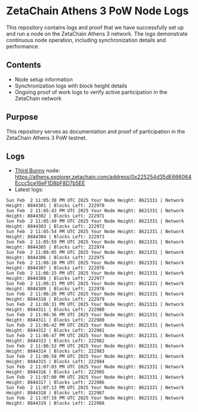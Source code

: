 # ZetaChain Athens 3 PoW Node Logs
This repository contains logs and proof that we have successfully set up and run a node on the ZetaChain Athens 3 network. The logs demonstrate continuous node operation, including synchronization details and performance.

## Contents
- Node setup information
- Synchronization logs with block height details
- Ongoing proof of work logs to verify active participation in the ZetaChain network

## Purpose
This repository serves as documentation and proof of participation in the ZetaChain Athens 3 PoW testnet.

## Logs

- [Third Bunny](https://thirdbunny.xyz/) node: https://athens.explorer.zetachain.com/address/0x225254d35dE666064Eccc5ce16eF1D8bF8D7b5EE
- Latest logs:
```
Sun Feb  2 11:05:38 PM UTC 2025 Your Node Height: 8621331 | Network Height: 8844301 | Blocks Left: 222970
Sun Feb  2 11:05:43 PM UTC 2025 Your Node Height: 8621331 | Network Height: 8844302 | Blocks Left: 222971
Sun Feb  2 11:05:49 PM UTC 2025 Your Node Height: 8621331 | Network Height: 8844303 | Blocks Left: 222972
Sun Feb  2 11:05:54 PM UTC 2025 Your Node Height: 8621331 | Network Height: 8844304 | Blocks Left: 222973
Sun Feb  2 11:05:59 PM UTC 2025 Your Node Height: 8621331 | Network Height: 8844305 | Blocks Left: 222974
Sun Feb  2 11:06:05 PM UTC 2025 Your Node Height: 8621331 | Network Height: 8844306 | Blocks Left: 222975
Sun Feb  2 11:06:10 PM UTC 2025 Your Node Height: 8621331 | Network Height: 8844307 | Blocks Left: 222976
Sun Feb  2 11:06:15 PM UTC 2025 Your Node Height: 8621331 | Network Height: 8844308 | Blocks Left: 222977
Sun Feb  2 11:06:21 PM UTC 2025 Your Node Height: 8621331 | Network Height: 8844309 | Blocks Left: 222978
Sun Feb  2 11:06:26 PM UTC 2025 Your Node Height: 8621331 | Network Height: 8844310 | Blocks Left: 222979
Sun Feb  2 11:06:31 PM UTC 2025 Your Node Height: 8621331 | Network Height: 8844311 | Blocks Left: 222980
Sun Feb  2 11:06:36 PM UTC 2025 Your Node Height: 8621331 | Network Height: 8844311 | Blocks Left: 222980
Sun Feb  2 11:06:42 PM UTC 2025 Your Node Height: 8621331 | Network Height: 8844312 | Blocks Left: 222981
Sun Feb  2 11:06:47 PM UTC 2025 Your Node Height: 8621331 | Network Height: 8844313 | Blocks Left: 222982
Sun Feb  2 11:06:52 PM UTC 2025 Your Node Height: 8621331 | Network Height: 8844314 | Blocks Left: 222983
Sun Feb  2 11:06:58 PM UTC 2025 Your Node Height: 8621331 | Network Height: 8844315 | Blocks Left: 222984
Sun Feb  2 11:07:03 PM UTC 2025 Your Node Height: 8621331 | Network Height: 8844316 | Blocks Left: 222985
Sun Feb  2 11:07:08 PM UTC 2025 Your Node Height: 8621331 | Network Height: 8844317 | Blocks Left: 222986
Sun Feb  2 11:07:13 PM UTC 2025 Your Node Height: 8621331 | Network Height: 8844318 | Blocks Left: 222987
Sun Feb  2 11:07:19 PM UTC 2025 Your Node Height: 8621331 | Network Height: 8844319 | Blocks Left: 222988
```
